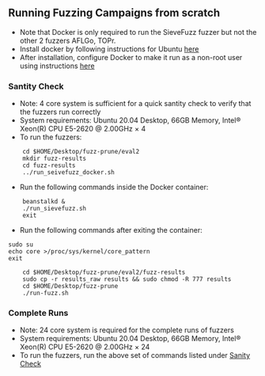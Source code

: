 ## Running Fuzzing Campaigns from scratch

- Note that Docker is only required to run the SieveFuzz fuzzer but not the other 2 fuzzers AFLGo, TOPr.
- Install docker by following instructions for Ubuntu [here](https://docs.docker.com/engine/install/ubuntu/)
- After installation, configure Docker to make it run as a non-root user using instructions [here](https://docs.docker.com/engine/install/linux-postinstall/)

### Santity Check

- Note: 4 core system is sufficient for a quick santity check to verify that the fuzzers run correctly
- System requirements: Ubuntu 20.04 Desktop, 66GB Memory, Intel® Xeon(R) CPU E5-2620 @ 2.00GHz × 4
- To run the fuzzers:

```
    cd $HOME/Desktop/fuzz-prune/eval2
    mkdir fuzz-results
    cd fuzz-results
    ../run_seivefuzz_docker.sh
```

- Run the following commands inside the Docker container:

```
    beanstalkd &
    ./run_sievefuzz.sh
    exit
```

- Run the following commands after exiting the container:


```
sudo su
echo core >/proc/sys/kernel/core_pattern
exit
```


```
    cd $HOME/Desktop/fuzz-prune/eval2/fuzz-results
    sudo cp -r results_raw results && sudo chmod -R 777 results
    cd $HOME/Desktop/fuzz-prune 
    ./run-fuzz.sh
```

### Complete Runs

- Note: 24 core system is required for the complete runs of fuzzers
- System requirements: Ubuntu 20.04 Desktop, 66GB Memory, Intel® Xeon(R) CPU E5-2620 @ 2.00GHz × 24
- To run the fuzzers, run the above set of commands listed under [Sanity Check](https://github.com/anonymousrdr/topr/tree/main/docs#santity-check)
